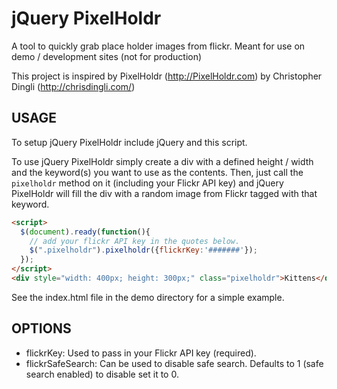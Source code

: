 jQuery PixelHoldr
=================

A tool to quickly grab place holder images from flickr. Meant for use on demo / development sites (not for production)

This project is inspired by PixelHoldr (http://PixelHoldr.com) by Christopher Dingli (http://chrisdingli.com/)

## USAGE

To setup jQuery PixelHoldr include jQuery and this script.

To use jQuery PixelHoldr simply create a div with a defined height / width and the keyword(s) you want to use as the contents. Then, just call the `pixelholdr` method on it (including your Flickr API key) and jQuery PixelHoldr will fill the div with a random image from Flickr tagged with that keyword.

```html
<script>
  $(document).ready(function(){
    // add your flickr API key in the quotes below.
    $(".pixelholdr").pixelholdr({flickrKey:'#######'});
  });
</script>
<div style="width: 400px; height: 300px;" class="pixelholdr">Kittens</div>
```

See the index.html file in the demo directory for a simple example.

## OPTIONS

* flickrKey: Used to pass in your Flickr API key (required).
* flickrSafeSearch: Can be used to disable safe search. Defaults to 1 (safe search enabled) to disable set it to 0.

